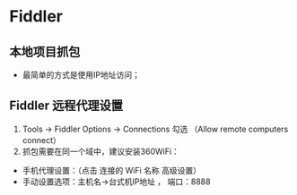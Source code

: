 # Fiddler
## 本地项目抓包
* 最简单的方式是使用IP地址访问；

## Fiddler 远程代理设置
1. Tools -> Fiddler Options -> Connections 勾选 （Allow remote computers connect）
2. 抓包需要在同一个域中，建议安装360WiFi：
  * 手机代理设置：（点击 连接的 WiFi 名称 高级设置）
  * 手动设置选项：主机名->台式机IP地址 ， 端口：8888
